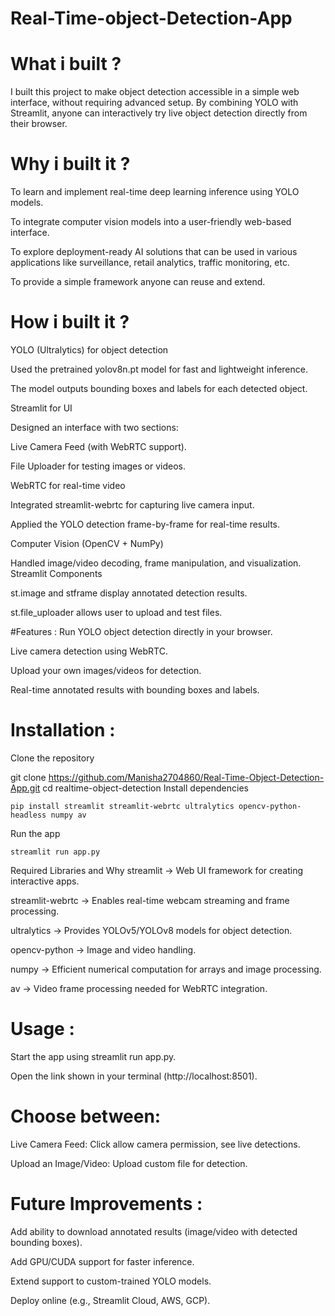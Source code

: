 # Real-Time-object-Detection-App
# What i built ?
I built this project to make object detection accessible in a simple web interface, without requiring advanced setup. By combining YOLO with Streamlit, anyone can interactively try live object detection directly from their browser.

# Why i built it ?
To learn and implement real-time deep learning inference using YOLO models.

To integrate computer vision models into a user-friendly web-based interface.

To explore deployment-ready AI solutions that can be used in various applications like surveillance, retail analytics, traffic monitoring, etc.

To provide a simple framework anyone can reuse and extend.

# How i built it ?
YOLO (Ultralytics) for object detection

Used the pretrained yolov8n.pt model for fast and lightweight inference.

The model outputs bounding boxes and labels for each detected object.

Streamlit for UI

Designed an interface with two sections:

Live Camera Feed (with WebRTC support).

File Uploader for testing images or videos.

WebRTC for real-time video

Integrated streamlit-webrtc for capturing live camera input.

Applied the YOLO detection frame-by-frame for real-time results.

Computer Vision (OpenCV + NumPy)

Handled image/video decoding, frame manipulation, and visualization.
Streamlit Components

st.image and stframe display annotated detection results.

st.file_uploader allows user to upload and test files.

#Features :
Run YOLO object detection directly in your browser.

Live camera detection using WebRTC.

Upload your own images/videos for detection.

Real-time annotated results with bounding boxes and labels.

# Installation :
Clone the repository

git clone https://github.com/Manisha2704860/Real-Time-Object-Detection-App.git
cd realtime-object-detection
Install dependencies

    pip install streamlit streamlit-webrtc ultralytics opencv-python-headless numpy av
Run the app

    streamlit run app.py
Required Libraries and Why
streamlit → Web UI framework for creating interactive apps.

streamlit-webrtc → Enables real-time webcam streaming and frame processing.

ultralytics → Provides YOLOv5/YOLOv8 models for object detection.

opencv-python → Image and video handling.

numpy → Efficient numerical computation for arrays and image processing.

av → Video frame processing needed for WebRTC integration.

# Usage :
Start the app using streamlit run app.py.

Open the link shown in your terminal (http://localhost:8501).

# Choose between:

Live Camera Feed: Click allow camera permission, see live detections.

Upload an Image/Video: Upload custom file for detection.

# Future Improvements :
Add ability to download annotated results (image/video with detected bounding boxes).

Add GPU/CUDA support for faster inference.

Extend support to custom-trained YOLO models.

Deploy online (e.g., Streamlit Cloud, AWS, GCP).
